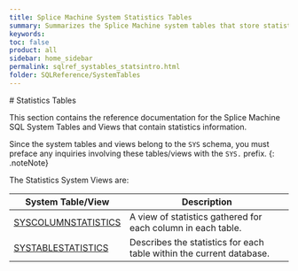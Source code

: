 ```yaml
---
title: Splice Machine System Statistics Tables
summary: Summarizes the Splice Machine system tables that store statistical information.
keywords:
toc: false
product: all
sidebar: home_sidebar
permalink: sqlref_systables_statsintro.html
folder: SQLReference/SystemTables
---
```

<section>
<div class="TopicContent" data-swiftype-index="true" markdown="1">
# Statistics Tables

This section contains the reference documentation for the Splice Machine
SQL System Tables and Views that contain statistics information.

Since the system tables and views belong to the `SYS` schema, you must preface any
inquiries involving these tables/views with the `SYS.` prefix.
{: .noteNote}

The Statistics System Views are:

<table summary="Summary table with links to and descriptions of system statistics tables/views">
    <col />
    <thead>
        <tr>
            <th>System Table/View</th>
            <th>Description</th>
        </tr>
    </thead>
    <tbody>
        <tr>
            <td class="CodeFont"><a href="sqlref_systables_syscolumnstats.html">SYSCOLUMNSTATISTICS</a>
            </td>
            <td>A view of statistics gathered for each column in each table.</td>
        </tr>
        <tr>
            <td class="CodeFont"><a href="sqlref_systables_systablestats.html">SYSTABLESTATISTICS</a>
            </td>
            <td>Describes the statistics for each table within the current
database.</td>
        </tr>
    </tbody>
</table>
</div>
</section>
